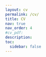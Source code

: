 ```yaml
---
layout: cv
permalink: /cv/
title: CV
nav: true
nav_order: 4
#cv_pdf: 
description: 
toc:
  sidebar: false
---
```

